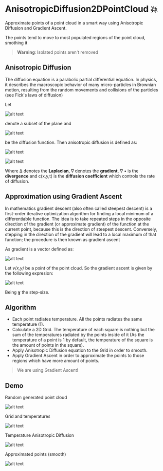 # AnisotropicDiffusion2DPointCloud :boom:
Approximate points of a point cloud in a smart way using Anisotropic Diffusion and Gradient Ascent.

The points tend to move to most populated regions of the point cloud, smothing it

> **Warning**: Isolated points aren't removed

## Anisotropic Diffusion

The diffusion equation is a parabolic partial differential equation. In physics, it describes the macroscopic behavior of many micro-particles in Brownian motion, resulting from the random movements and collisions of the particles (see Fick's laws of diffusion)

Let  

![alt text](https://github.com/MorcilloSanz/AnisotropicDiffusion2DPointCloud/blob/main/img/omega.png)  

denote a subset of the plane and  

![alt text](https://github.com/MorcilloSanz/AnisotropicDiffusion2DPointCloud/blob/main/img/function.png)  

be the diffusion function. Then anisotropic diffusion is defined as:

![alt text](https://github.com/MorcilloSanz/AnisotropicDiffusion2DPointCloud/blob/main/img/definition.png)

![alt text](https://github.com/MorcilloSanz/AnisotropicDiffusion2DPointCloud/blob/main/img/c.png)

Where Δ denotes the **Laplacian**, ∇ denotes the **gradient**, ∇ • is the **divergence** and c(x,y,t) is the **diffusion coefficient** which controls the rate of diffusion.

## Approximation using Gradient Ascent

In mathematics gradient descent (also often called steepest descent) is a first-order iterative optimization algorithm for finding a local minimum of a differentiable function. The idea is to take repeated steps in the opposite direction of the gradient (or approximate gradient) of the function at the current point, because this is the direction of steepest descent. Conversely, stepping in the direction of the gradient will lead to a local maximum of that function; the procedure is then known as gradient ascent

As gradient is a vector defined as:

![alt text](https://github.com/MorcilloSanz/AnisotropicDiffusion2DPointCloud/blob/main/img/gradient.png)

Let *v(x,y)* be a point of the point cloud. So the gradient ascent is given by the following expresion:

![alt text](https://github.com/MorcilloSanz/AnisotropicDiffusion2DPointCloud/blob/main/img/gradientAscent.png)

Being **ɣ** the step-size.

## Algorithm
* Each point radiates temperature. All the points radiates the same temperature (1).
* Calculate a 2D Grid. The temperature of each square is nothing but the sum of the temperatures radiated by the points inside of it (As the temperature of a point is 1 by default, the temperature of the square is the amount of points in the square).
* Apply Anisotropic Diffusion equation to the Grid in order to smooth.
* Apply Gradient Ascent  in order to approximate the points to those regions which have more amount of points.
> We are using Gradient Ascent!
## Demo

Random generated point cloud

![alt text](https://github.com/MorcilloSanz/AnisotropicDiffusion2DPointCloud/blob/main/img/pointcloud.png)

Grid and temperatures

![alt text](https://github.com/MorcilloSanz/AnisotropicDiffusion2DPointCloud/blob/main/img/temperatureGrid.png)

Temperature Anisotropic Diffusion

![alt text](https://github.com/MorcilloSanz/AnisotropicDiffusion2DPointCloud/blob/main/img/diffusionGrid.png)

Approximated points (smooth)

![alt text](https://github.com/MorcilloSanz/AnisotropicDiffusion2DPointCloud/blob/main/img/approximated.png)
